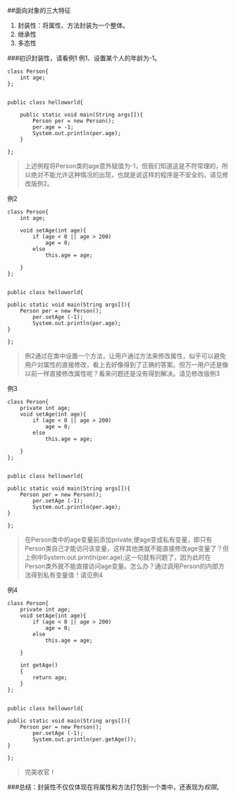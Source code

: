 ##面向对象的三大特征
1. 封装性：将属性、方法封装为一个整体。
2. 继承性
3. 多态性


###初识封装性，请看例1
例1、设置某个人的年龄为-1。

	class Person{
		int age;
	};


	public class helloworld{

		public static void main(String args[]){
			Person per = new Person();
			per.age = -1;
			System.out.println(per.age);
		}
	
	};

> 上述例程将Person类的age意外赋值为-1，但我们知道这是不符常理的，所以绝对不能允许这种情况的出现，也就是说这样的程序是不安全的。请见修改版例2。

例2

	class Person{
		int age;
	
		void setAge(int age){
			if (age < 0 || age > 200)
				age = 0;
			else
				this.age = age;
			
		}
	};


	public class helloworld{
	
	public static void main(String args[]){
		Person per = new Person();
			per.setAge (-1);
			System.out.println(per.age);
	}
	
	};



> 例2通过在类中设置一个方法，让用户通过方法来修改属性，似乎可以避免用户对属性的直接修改，看上去好像得到了正确的答案。但万一用户还是像以前一样直接修改属性呢？看来问题还是没有得到解决。请见修改版例3

例3

	class Person{
		private int age;
		void setAge(int age){
			if (age < 0 || age > 200)
				age = 0;
			else
				this.age = age;
			
		}
	};
	
	
	public class helloworld{
	
	public static void main(String args[]){
		Person per = new Person();
			per.setAge (-1);
			System.out.println(per.age);
	}
	
	};

>在Person类中的age变量前添加private,使age变成私有变量，即只有Person类自己才能访问该变量，这样其他类就不能直接修改age变量了？但上例中System.out.println(per.age);这一句就有问题了，因为此时在Person类外就不能直接访问age变量。怎么办？通过调用Person的内部方法得到私有变量值！请见例4

例4

	class Person{
		private int age;
		void setAge(int age){
			if (age < 0 || age > 200)
				age = 0;
			else
				this.age = age;
			
		}
	
		int getAge()
		{
			return age;
		}
	};
	
	
	public class helloworld{
	
	public static void main(String args[]){
		Person per = new Person();
			per.setAge (-1);
			System.out.println(per.getAge());
	}
	
	};

> 完美收官！

###总结：封装性不仅仅体现在将属性和方法打包到一个类中，还表现为*权限*。